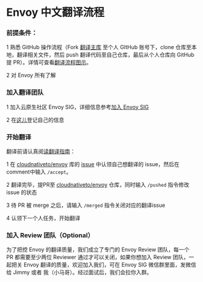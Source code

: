 # Envoy 中文翻译流程

### 前提条件：

1 熟悉 GitHub 操作流程（Fork [翻译主库](https://github.com/cloudnativeto/envoy) 至个人 GItHub 账号下，clone 仓库至本地，翻译相关文件，然后 push 翻译代码至自己仓库，最后从个人仓库向 GitHub 提 PR）。详情可查看[翻译流程图示](https://github.com/cloudnativeto/envoy/blob/zh/docs/root/img/envoy-trans.png)。

2 对 Envoy 所有了解

### 加入翻译团队

1 加入云原生社区 Envoy SIG，详细信息参考[加入 Envoy SIG](https://wj.qq.com/s2/7279251/7934)

2 在[这儿](%20https://docs.qq.com/sheet/DYVJpRFdKbUVnQUZV?tab=BB08J2%20)登记自己的信息

### 开始翻译

翻译前请认真阅[读翻译指南](%20https://github.com/cloudnativeto/envoy/tree/zh/docs/root)：

1 在 [cloudnativeto/envoy](https://github.com/cloudnativeto/envoy) 库的  [issue](https://github.com/cloudnativeto/envoy/issues) 中认领自己想翻译的 issue，然后在comment中输入 `/accept`。

2 翻译完毕，提PR至 [cloudnativeto/envoy](https://github.com/cloudnativeto/envoy/) 仓库，同时输入 `/pushed` 指令修改 issue 的状态

3 待 PR 被 merge 之后，请输入 `/merged` 指令关闭对应的翻译issue

4 认领下一个人任务，开始翻译

### 加入 Review 团队（Optional）

为了把控 Envoy 的翻译质量，我们成立了专门的 Envoy Review 团队，每一个 PR 都需要至少两位 Reviewer 通过才可以关闭，如果你想加入 Review 团队，一起把关 Envoy 翻译的质量，欢迎加入我们，可在 Envoy SIG 微信群里面，发微信给 Jimmy 或者 我（小马哥）。经过面试后，我们会拉你入群。





